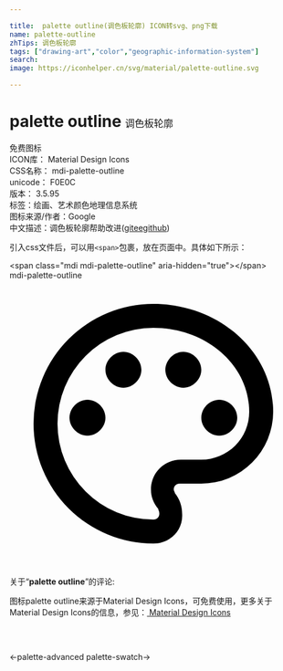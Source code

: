 ```yaml
---

title:  palette outline(调色板轮廓) ICON转svg、png下载
name: palette-outline
zhTips: 调色板轮廓
tags: ["drawing-art","color","geographic-information-system"]
search: 
image: https://iconhelper.cn/svg/material/palette-outline.svg

---
```


# palette outline  <small style="font-size: 60%;font-weight: 100">调色板轮廓</small>


<div class="detail-page">
<p>
<span><span class="badge-success badge">免费图标</span> </span>
<br/>
<span>
ICON库：
<span class="badge-secondary badge">Material Design Icons</span> 
</span>
<br/>
<span>
CSS名称：
<span class="badge-secondary badge">mdi-palette-outline</span> 
</span>
<br/>
<span>
unicode：
<span class="badge-secondary badge">F0E0C</span> 
<copy-btn content='F0E0C' btn-title=""></copy-btn>
<copy-btn :content='String.fromCodePoint(parseInt("F0E0C", 16))' btn-title="复制U"></copy-btn>
</span>
<br/>
<span>
版本：
<span class="badge-secondary badge">3.5.95</span> 
</span><br/><span>标签：<span class="badge-light badge"><router-link to="/tags/drawing-art.html">绘画、艺术</router-link></span><span class="badge-light badge"><router-link to="/tags/color.html">颜色</router-link></span><span class="badge-light badge"><router-link to="/tags/geographic-information-system.html">地理信息系统</router-link></span></span>
<br/>
<span>图标来源/作者：<span class="badge-light badge">Google</span></span> 
<br/>
<span class="zh-detail">中文描述：<span class="badge-primary badge">调色板轮廓</span><span class="help-link"><span>帮助改进</span>(<a href="https://gitee.com/liuwave/icon-helper/edit/master/json/material/palette-outline.json" target="_blank" rel="noopener noreferrer">gitee</a><a href="https://github.com/liuwave/icon-helper/edit/master/json/material/palette-outline.json" target="_blank" rel="noopener noreferrer">github</a></span>)</span><br/>
</p>
</div>
<div class="alert alert-dark">
  <i class="mdi mdi-palette-outline mdi-48px"></i>
  <i class="mdi mdi-palette-outline mdi-36px"></i>
  <i class="mdi mdi-palette-outline mdi-24px"></i>
  <i class="mdi mdi-palette-outline mdi-18px"></i>
</div>
<div>
  <p>引入css文件后，可以用<code>&lt;span&gt;</code>包裹，放在页面中。具体如下所示：    
  </p>
  <div class="alert alert-primary" style="font-size: 14px">
    &lt;span class="mdi mdi-palette-outline" aria-hidden="true"&gt;&lt;/span&gt;
    <copy-btn content='<span class="mdi mdi-palette-outline" aria-hidden="true"></span>'></copy-btn>
  </div>
  <div class="alert alert-secondary">
    <i class="mdi mdi-palette-outline"
    style="font-size: 24px"
    aria-hidden="true"></i> mdi-palette-outline
    <copy-btn content="mdi-palette-outline" btn-title="复制图标名称"></copy-btn>
  </div>
</div>
<div id="svg" class="svg-wrap">
<svg xmlns="http://www.w3.org/2000/svg" viewBox="0 0 24 24"><path d="M12,22A10,10 0 0,1 2,12A10,10 0 0,1 12,2C17.5,2 22,6 22,11A6,6 0 0,1 16,17H14.2C13.9,17 13.7,17.2 13.7,17.5C13.7,17.6 13.8,17.7 13.8,17.8C14.2,18.3 14.4,18.9 14.4,19.5C14.5,20.9 13.4,22 12,22M12,4A8,8 0 0,0 4,12A8,8 0 0,0 12,20C12.3,20 12.5,19.8 12.5,19.5C12.5,19.3 12.4,19.2 12.4,19.1C12,18.6 11.8,18.1 11.8,17.5C11.8,16.1 12.9,15 14.3,15H16A4,4 0 0,0 20,11C20,7.1 16.4,4 12,4M6.5,10C7.3,10 8,10.7 8,11.5C8,12.3 7.3,13 6.5,13C5.7,13 5,12.3 5,11.5C5,10.7 5.7,10 6.5,10M9.5,6C10.3,6 11,6.7 11,7.5C11,8.3 10.3,9 9.5,9C8.7,9 8,8.3 8,7.5C8,6.7 8.7,6 9.5,6M14.5,6C15.3,6 16,6.7 16,7.5C16,8.3 15.3,9 14.5,9C13.7,9 13,8.3 13,7.5C13,6.7 13.7,6 14.5,6M17.5,10C18.3,10 19,10.7 19,11.5C19,12.3 18.3,13 17.5,13C16.7,13 16,12.3 16,11.5C16,10.7 16.7,10 17.5,10Z" /></svg>
</div>
<detail full-name='mdi-palette-outline'></detail>
<div class="icon-detail__container">
<p>关于“<b>palette outline</b>”的评论:</p>
</div>
<Vssue title="关于“palette outline”的评论" />    
<div><p>图标palette outline来源于Material Design Icons，可免费使用，更多关于 Material Design Icons的信息，参见：<a target="_blank" href="https://iconhelper.cn/material.html"> Material Design Icons</a>
</p></div>

<div style="padding:2rem 0 " class="page-nav"><p class="inner"><span class="prev">←<router-link to="/icon/palette-advanced.html">palette-advanced</router-link></span> <span class="next"><router-link to="/icon/palette-swatch.html">palette-swatch</router-link>→</span></p></div>

